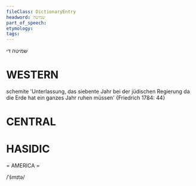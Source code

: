 ```yaml
---
fileClass: DictionaryEntry
headword: שמיטה
part_of_speech: 
etymology: 
tags: 
---
```

שמיטה
די

WESTERN
========

schemite 'Unterlassung, das siebente Jahr bei der jüdischen Regierung da die Erde hat ein ganzes Jahr ruhen müssen' {Friedrich 1784: 44}

CENTRAL
========

HASIDIC
=======
= AMERICA = 

/ˈšmɪtə/
